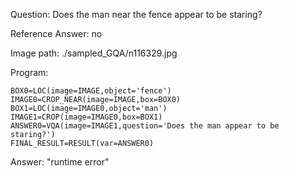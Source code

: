 Question: Does the man near the fence appear to be staring?

Reference Answer: no

Image path: ./sampled_GQA/n116329.jpg

Program:

```
BOX0=LOC(image=IMAGE,object='fence')
IMAGE0=CROP_NEAR(image=IMAGE,box=BOX0)
BOX1=LOC(image=IMAGE0,object='man')
IMAGE1=CROP(image=IMAGE0,box=BOX1)
ANSWER0=VQA(image=IMAGE1,question='Does the man appear to be staring?')
FINAL_RESULT=RESULT(var=ANSWER0)
```
Answer: "runtime error"

